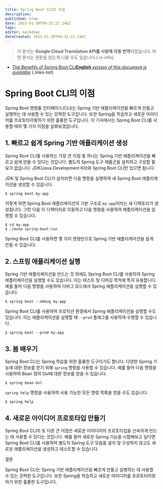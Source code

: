 ```yaml
---
title: Spring Boot CLI의 이점
description: 
published: true
date: 2023-01-30T09:32:22.146Z
tags: 
editor: markdown
dateCreated: 2023-01-30T09:32:22.146Z
---
```


> 이 문서는 **Google Cloud Translation API를 사용해 자동 번역**되었습니다.
어떤 문서는 원문을 읽는게 나을 수도 있습니다.{.is-info}
- [The Benefits of Spring Boot CLI***English** version of this document is available*](/en/Knowledge-base/Spring-Boot/the-benefits-of-spring-boot-cli)
{.links-list}


# Spring Boot CLI의 이점

Spring Boot 명령줄 인터페이스(CLI)는 Spring 기반 애플리케이션을 빠르게 만들고 실행하는 데 사용할 수 있는 강력한 도구입니다. 또한 Spring을 학습하고 새로운 아이디어를 프로토타이핑하기 위한 훌륭한 도구입니다. 이 기사에서는 Spring Boot CLI를 사용할 때의 몇 가지 이점을 살펴보겠습니다.

## 1. 빠르고 쉽게 Spring 기반 애플리케이션 생성

Spring Boot CLI를 사용하는 가장 큰 이점 중 하나는 Spring 기반 애플리케이션을 빠르고 쉽게 만들 수 있다는 것입니다. 별도의 Spring 도구 제품군을 설치하고 구성할 필요가 없습니다. JDK(Java Development Kit)와 Spring Boot CLI만 있으면 됩니다.

JDK 및 Spring Boot CLI가 설치되면 다음 명령을 실행하여 새 Spring Boot 애플리케이션을 생성할 수 있습니다.

```
$ spring boot my-app
```

이렇게 하면 Spring Boot 애플리케이션의 기본 구조로 `my-app`이라는 새 디렉토리가 생성됩니다. 그런 다음 이 디렉터리로 이동하고 다음 명령을 사용하여 애플리케이션을 실행할 수 있습니다.

```
$ cd my-app
$ ./mvnw spring-boot:run
```

Spring Boot CLI를 사용하면 몇 가지 명령만으로 Spring 기반 애플리케이션을 쉽게 만들 수 있습니다.

## 2. 스프링 애플리케이션 실행

Spring 기반 애플리케이션을 만드는 것 외에도 Spring Boot CLI를 사용하여 Spring 애플리케이션을 실행할 수도 있습니다. 이는 테스트 및 디버깅 목적에 특히 유용합니다. 예를 들어 다음 명령을 사용하여 디버그 모드에서 Spring 애플리케이션을 실행할 수 있습니다.

```
$ spring boot --debug my-app
```

Spring Boot CLI를 사용하여 프로덕션 환경에서 Spring 애플리케이션을 실행할 수도 있습니다. 이는 애플리케이션을 실행할 때 `--prod` 플래그를 사용하여 수행할 수 있습니다.

```
$ spring boot --prod my-app
```

## 3. 봄 배우기

Spring Boot CLI는 Spring 학습을 위한 훌륭한 도구이기도 합니다. 다양한 Spring 기능에 대한 정보를 얻기 위해 `spring` 명령을 사용할 수 있습니다. 예를 들어 다음 명령을 사용하여 Bean 정의 Dsl에 대한 정보를 얻을 수 있습니다.

```
$ spring bean-dsl
```

`spring help` 명령을 사용하여 사용 가능한 모든 명령 목록을 얻을 수도 있습니다.

```
$ spring help
```

## 4. 새로운 아이디어 프로토타입 만들기

Spring Boot CLI의 또 다른 큰 이점은 새로운 아이디어의 프로토타입을 신속하게 만드는 데 사용할 수 있다는 것입니다. 예를 들어 새로운 Spring 기능을 시험해보고 싶다면 Spring Boot CLI를 사용하여 별도의 Spring 도구 모음을 설치 및 구성하지 않고도 새로운 애플리케이션을 생성하고 테스트할 수 있습니다.

결론

Spring Boot CLI는 Spring 기반 애플리케이션을 빠르게 만들고 실행하는 데 사용할 수 있는 강력한 도구입니다. 또한 Spring을 학습하고 새로운 아이디어를 프로토타이핑하기 위한 훌륭한 도구입니다.